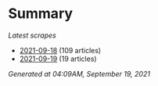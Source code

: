 # Summary
*Latest scrapes*
* [2021-09-18](https://github.com/nuuuwan/news_lk/blob/data/news_lk.2021-09-18.json) (109 articles)
* [2021-09-19](https://github.com/nuuuwan/news_lk/blob/data/news_lk.2021-09-19.json) (19 articles)

*Generated at 04:09AM, September 19, 2021*